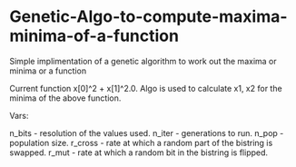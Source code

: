# Genetic-Algo-to-compute-maxima-minima-of-a-function
Simple implimentation of a genetic algorithm to work out the maxima or minima or a function

Current function x[0]^2 + x[1]^2.0.
Algo is used to calculate x1, x2 for the minima of the above function.

Vars:

n_bits - resolution of the values used.
n_iter - generations to run.
n_pop - population size.
r_cross - rate at which a random part of the bistring is swapped.
r_mut - rate at which a random bit in the bistring is flipped.


